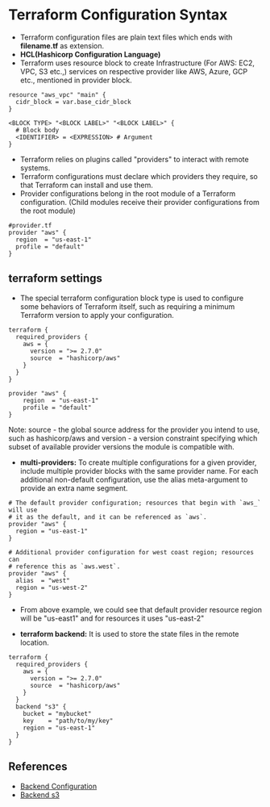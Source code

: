 # Terraform Configuration Syntax
- Terraform configuration files are plain text files which ends with **filename.tf** as extension.
- **HCL(Hashicorp Configuration Language)**
- Terraform uses resource block to create Infrastructure (For AWS: EC2, VPC, S3 etc.,) services on respective provider like AWS, Azure, GCP etc., mentioned in provider block.
```
resource "aws_vpc" "main" {
  cidr_block = var.base_cidr_block
}

<BLOCK TYPE> "<BLOCK LABEL>" "<BLOCK LABEL>" {
  # Block body
  <IDENTIFIER> = <EXPRESSION> # Argument
}
```
- Terraform relies on plugins called "providers" to interact with remote systems.
- Terraform configurations must declare which providers they require, so that Terraform can install and use them.
- Provider configurations belong in the root module of a Terraform configuration. (Child modules receive their provider configurations from the root module)
```
#provider.tf
provider "aws" {
  region  = "us-east-1"
  profile = "default"
}
```

## terraform settings
- The special terraform configuration block type is used to configure some behaviors of Terraform itself, such as requiring a minimum Terraform version to apply your configuration.
```
terraform {
  required_providers {
    aws = {
      version = ">= 2.7.0"
      source  = "hashicorp/aws"
    }
  }
}

provider "aws" {
    region  = "us-east-1"
    profile = "default"
}
```
Note:
source  - the global source address for the provider you intend to use, such as hashicorp/aws
and version - a version constraint specifying which subset of available provider versions the module is compatible with.

- **multi-providers:** To create multiple configurations for a given provider, include multiple provider blocks with the same provider name. For each additional non-default configuration, use the alias meta-argument to provide an extra name segment.
```
# The default provider configuration; resources that begin with `aws_` will use
# it as the default, and it can be referenced as `aws`.
provider "aws" {
  region = "us-east-1"
}

# Additional provider configuration for west coast region; resources can
# reference this as `aws.west`.
provider "aws" {
  alias  = "west"
  region = "us-west-2"
}
```
- From above example, we could see that default provider resource region will be "us-east1" and for resources it uses "us-east-2"

- **terraform backend:** It is used to store the state files in the remote location.
```
terraform {
  required_providers {
    aws = {
      version = ">= 2.7.0"
      source  = "hashicorp/aws"
    }
  }
  backend "s3" {
    bucket = "mybucket"
    key    = "path/to/my/key"
    region = "us-east-1"
  }
}
```

## References
- [Backend Configuration](https://www.terraform.io/docs/language/settings/backends/index.html)
- [Backend s3](https://www.terraform.io/docs/language/settings/backends/s3.html)